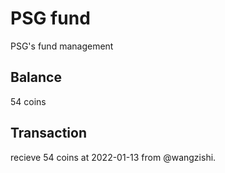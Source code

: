 # PSG fund
PSG's fund management

## Balance
54 coins

## Transaction
recieve 54 coins at 2022-01-13 from @wangzishi.
